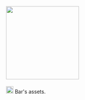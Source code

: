 # <img src="https://bassets.github.io/bassets-logo.svg" width="200px">

<img src="https://bassets.github.io/bh-logo.png" width="20px"> Bar's assets.
